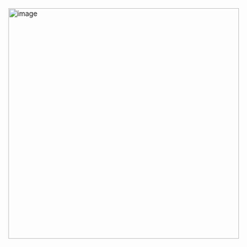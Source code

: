 <img width="463" alt="image" src="https://github.com/donny-cap/weather-app-react-main/assets/95116046/9f495c47-da7b-4574-8012-e2ed0f87ceef">
